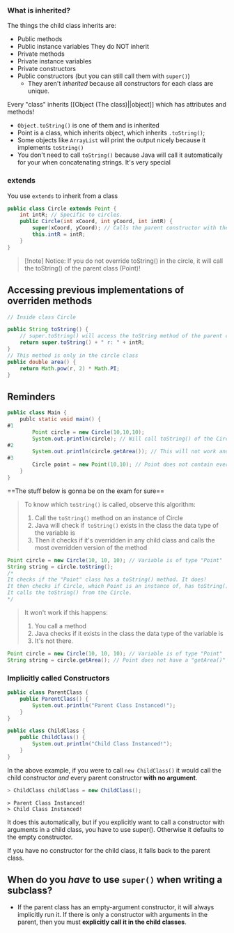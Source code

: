 ### What is inherited?
The things the child class inherits are:
- Public methods
- Public instance variables
They do NOT inherit 
- Private methods
- Private instance variables
- Private constructors 
- Public constructors (but you can still call them with `super()`)
	- They aren't *inherited* because all constructors for each class are unique. 

Every "class" inherits [[Object (The class)||object]] which has attributes and methods!
- `Object.toString()` is one of them and is inherited
- Point is a class, which inherits object, which inherits `.toString()`;
- Some objects like `ArrayList` will print the output nicely because it implements `toString()`
- You don't need to call `toString()` because Java will call it automatically for your when concatenating strings. It's very special
### extends
You use `extends` to inherit from a class
```java
public class Circle extends Point {
	int intR; // Specific to circles.
	public Circle(int xCoord, int yCoord, int intR) {
		super(xCoord, yCoord); // Calls the parent constructor with the same signature (in this case the Point(int, int) constructor)
		this.intR = intR;
	}
}
```
>[!note] Notice: If you do not override toString() in the circle, it will call the toString() of the parent class (Point)!

## Accessing previous implementations of overriden methods
```java
// Inside class Circle

public String toString() {
	// super.toString() will access the toString method of the parent class
	return super.toString() + " r: " + intR;
}
// This method is only in the circle class
public double area() {
	return Math.pow(r, 2) * Math.PI;
}

```

## Reminders
```java
public class Main {
	publc static void main() {
#1
		Point circle = new Circle(10,10,10);
		System.out.println(circle); // Will call toString() of the Circle class because it's part of the point class.
#2		
		System.out.println(circle.getArea()); // This will not work and throws a syntax error because "point" does not contain a getArea() methhod
#3
		Circle point = new Point(10,10); // Point does not contain everything a circle does, therefore this is illegal.
	}
}
```

==The stuff below is gonna be on the exam for sure==

>To know which `toString()` is called, observe this algorithm:
> 1. Call the `toString()` method on an instance of Circle
> 2. Java will check if` toString()` exists in the class the data type of the variable is
> 3. Then it checks if it's overridden in any child class and calls the most overridden version of the method
```java
Point circle = new Circle(10, 10, 10); // Variable is of type "Point"
String string = circle.toString(); 
/*
It checks if the "Point" class has a toString() method. It does!
It then checks if Circle, which Point is an instance of, has toString(). It does!
It calls the toString() from the Circle.
*/
```

>It won't work if this happens:
>1. You call a method 
>2. Java checks if it exists in the class the data type of the variable is
>3. It's not there.
```java
Point circle = new Circle(10, 10, 10); // Variable is of type "Point"
String string = circle.getArea(); // Point does not have a "getArea()" method, so there is a problem 
```
### Implicitly called Constructors
```java
public class ParentClass {
	public ParentClass() {
		System.out.println("Parent Class Instanced!");
	}
}

public class ChildClass {
	public ChildClass() {
		System.out.println("Child Class Instanced!");
	}
}
```
In the above example, if you were to call `new ChildClass()` it would call the child constructor *and* every parent constructor **with no argument**.
```java 
> ChildClass childClass = new ChildClass();
```
```
> Parent Class Instanced!
> Child Class Instanced!
```

It does this automatically, but if you explicitly want to call a constructor with arguments in a child class, you have to use super(). Otherwise it defaults to the empty constructor.

If you have no constructor for the child class, it falls back to the parent class.

## When do you *have* to use `super()` when writing a subclass?
- If the parent class has an empty-argument constructor, it will always implicitly run it. If there is only a constructor with arguments in the parent, then you must **explicitly call it in the child classes**.